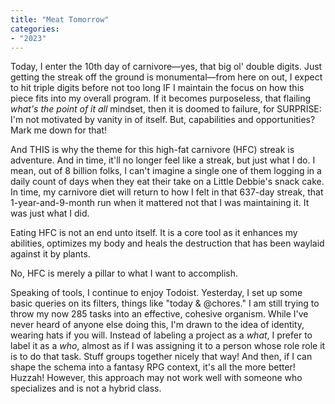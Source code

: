 ```yaml
---
title: "Meat Tomorrow"
categories:
- "2023"
--- 
```


Today, I enter the 10th day of carnivore—yes, that big ol' double digits.  Just getting the streak off the ground is monumental—from here on out, I expect to hit triple digits before not too long IF I maintain the focus on how this piece fits into my overall program.  If it becomes purposeless, that flailing *what's the point of it all* mindset, then it is doomed to failure, for SURPRISE: I'm not motivated by vanity in of itself.  But, capabilities and opportunities? Mark me down for that!

And THIS is why the theme for this high-fat carnivore (HFC) streak is adventure.  And in time, it'll no longer feel like a streak, but just what I do.   I mean, out of 8 billion folks, I can't imagine a single one of them logging in a daily count of days when they eat their take on a Little Debbie's snack cake.  In time, my carnivore diet will return to how I felt in that 637-day streak, that 1-year-and-9-month run when it mattered not that I was maintaining it.  It was just what I did. 

Eating HFC is not an end unto itself.  It is a core tool as it enhances my abilities, optimizes my body and heals the destruction that has been waylaid against it by plants.  

No, HFC is merely a pillar to what I want to accomplish.  

Speaking of tools, I continue to enjoy Todoist.  Yesterday, I set up some basic queries on its filters, things like "today & @chores."  I am still trying to throw my now 285 tasks into an effective, cohesive organism.  While I've never heard of anyone else doing this, I'm drawn to the idea of identity, wearing hats if you will.  Instead of labeling a project as a *what*, I prefer to label it as a *who*, almost as if I was assigning it to a person whose role role it is to do that task.  Stuff groups together nicely that way!  And then, if I can shape the schema into a fantasy RPG context, it's all the more better!  Huzzah!  However, this approach may not work well with someone who specializes and is not a hybrid class.
